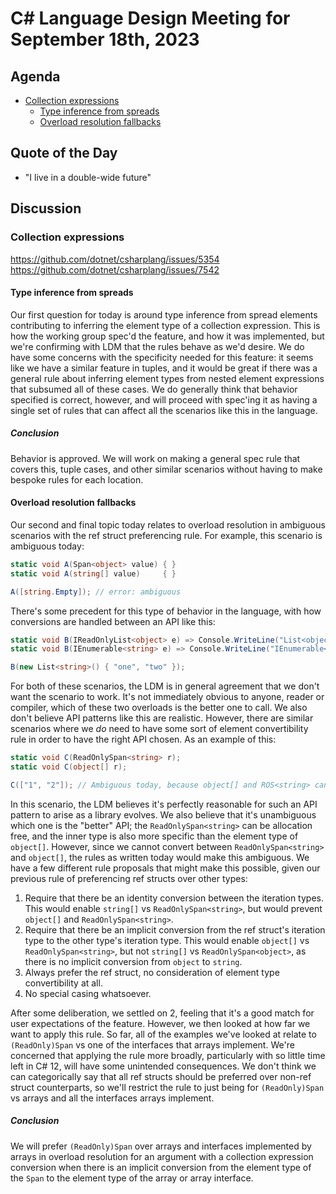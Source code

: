 # C# Language Design Meeting for September 18th, 2023

## Agenda

- [Collection expressions](#collection-expressions)
    - [Type inference from spreads](#type-inference-from-spreads)
    - [Overload resolution fallbacks](#overload-resolution-fallbacks)

## Quote of the Day

- "I live in a double-wide future"

## Discussion

### Collection expressions

https://github.com/dotnet/csharplang/issues/5354  
https://github.com/dotnet/csharplang/issues/7542

#### Type inference from spreads

Our first question for today is around type inference from spread elements contributing to inferring the element type of a collection expression. This is how the working group spec'd the feature,
and how it was implemented, but we're confirming with LDM that the rules behave as we'd desire. We do have some concerns with the specificity needed for this feature: it seems like we have a similar
feature in tuples, and it would be great if there was a general rule about inferring element types from nested element expressions that subsumed all of these cases. We do generally think that behavior
specified is correct, however, and will proceed with spec'ing it as having a single set of rules that can affect all the scenarios like this in the language.

##### Conclusion

Behavior is approved. We will work on making a general spec rule that covers this, tuple cases, and other similar scenarios without having to make bespoke rules for each location.

#### Overload resolution fallbacks

Our second and final topic today relates to overload resolution in ambiguous scenarios with the ref struct preferencing rule. For example, this scenario is ambiguous today:

```cs
static void A(Span<object> value) { }
static void A(string[] value)     { }

A([string.Empty]); // error: ambiguous
```

There's some precedent for this type of behavior in the language, with how conversions are handled between an API like this:

```cs
static void B(IReadOnlyList<object> e) => Console.WriteLine("List<object>");
static void B(IEnumerable<string> e) => Console.WriteLine("IEnumerable<string>");

B(new List<string>() { "one", "two" });
```

For both of these scenarios, the LDM is in general agreement that we don't want the scenario to work. It's not immediately obvious to anyone, reader or compiler, which of these two overloads is the
better one to call. We also don't believe API patterns like this are realistic. However, there are similar scenarios where we _do_ need to have some sort of element convertibility rule in order to
have the right API chosen. As an example of this:

```cs
static void C(ReadOnlySpan<string> r);
static void C(object[] r);

C(["1", "2"]); // Ambiguous today, because object[] and ROS<string> cannot be converted between
```

In this scenario, the LDM believes it's perfectly reasonable for such an API pattern to arise as a library evolves. We also believe that it's unambiguous which one is the "better" API; the
`ReadOnlySpan<string>` can be allocation free, and the inner type is also more specific than the element type of `object[]`. However, since we cannot convert between `ReadOnlySpan<string>` and
`object[]`, the rules as written today would make this ambiguous. We have a few different rule proposals that might make this possible, given our previous rule of preferencing ref structs over
other types:

1. Require that there be an identity conversion between the iteration types. This would enable `string[]` vs `ReadOnlySpan<string>`, but would prevent `object[]` and `ReadOnlySpan<string>`.
2. Require that there be an implicit conversion from the ref struct's iteration type to the other type's iteration type. This would enable `object[]` vs `ReadOnlySpan<string>`, but not
   `string[]` vs `ReadOnlySpan<object>`, as there is no implicit conversion from `object` to `string`.
3. Always prefer the ref struct, no consideration of element type convertibility at all.
4. No special casing whatsoever.

After some deliberation, we settled on 2, feeling that it's a good match for user expectations of the feature. However, we then looked at how far we want to apply this rule. So far, all of the
examples we've looked at relate to `(ReadOnly)Span` vs one of the interfaces that arrays implement. We're concerned that applying the rule more broadly, particularly with so little time left in C#
12, will have some unintended consequences. We don't think we can categorically say that all ref structs should be preferred over non-ref struct counterparts, so we'll restrict the rule to just
being for `(ReadOnly)Span` vs arrays and all the interfaces arrays implement.

##### Conclusion

We will prefer `(ReadOnly)Span` over arrays and interfaces implemented by arrays in overload resolution for an argument with a collection expression conversion when there is an implicit conversion from the element type of the `Span` to the element type
of the array or array interface.
